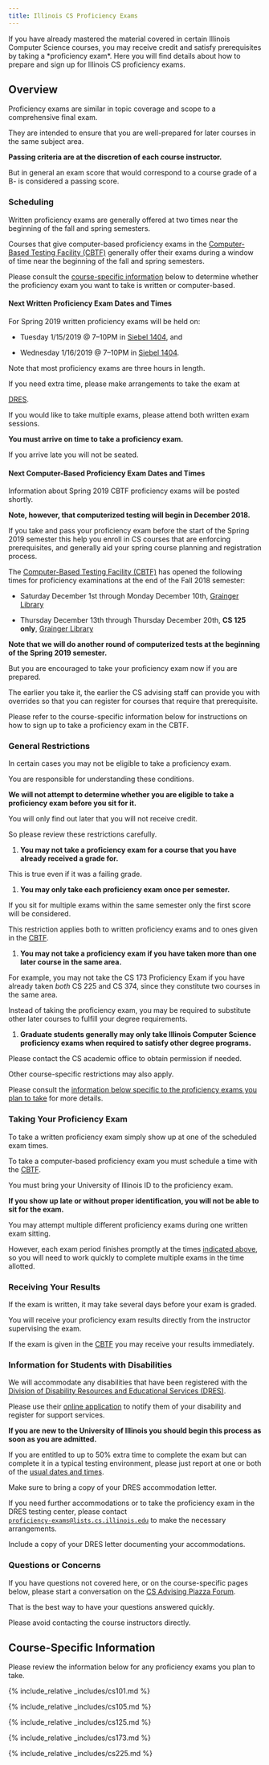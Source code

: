 ```yaml
---
title: Illinois CS Proficiency Exams
---
```


<p class="lead" markdown="1">
<!--- -->
If you have already mastered the material covered in certain Illinois Computer Science
courses, you may receive credit and satisfy prerequisites by taking a
*proficiency exam*.
<!--- -->
Here you will find details about how to prepare and sign up for Illinois CS
proficiency exams.
<!--- -->
</p>

## <a name="overview" class="anchor"></a> Overview

Proficiency exams are similar in topic coverage and scope to a comprehensive
final exam.
<!--- -->
They are intended to ensure that you are well-prepared for later courses in the
same subject area.
<!--- -->
**Passing criteria are at the discretion of each course instructor.**
<!--- -->
But in general an exam score that would correspond to a course grade of a B- is
considered a passing score.

### <a name="scheduling" class="anchor"></a> Scheduling

Written proficiency exams are generally offered at two times near the beginning of the
fall and spring semesters.
<!--- -->
Courses that give computer-based proficiency exams in the [Computer-Based
Testing Facility (CBTF)](https://cbtf.engr.illinois.edu/) generally offer their exams
during a window of time near the beginning of the fall and spring semesters.
<!--- -->
Please consult the [course-specific information](#courses) below to determine
whether the proficiency exam you want to take is written or computer-based.

#### <a name="next" class="anchor"></a> Next Written Proficiency Exam Dates and Times

For Spring 2019 written proficiency exams will be held on:

* Tuesday 1/15/2019 @ 7&ndash;10PM in [Siebel 1404](https://goo.gl/fQwnq2),
and
<!--- -->
* Wednesday 1/16/2019 @ 7&ndash;10PM in [Siebel 1404](https://goo.gl/fQwnq2).

Note that most proficiency exams are three hours in length.
<!--- -->
If you need extra time, please make arrangements to take the exam at
<!--- -->
[DRES](https://www.disability.illinois.edu/).
<!--- -->
If you would like to take multiple exams, please attend both written exam
sessions.

**You must arrive on time to take a proficiency exam.**
<!--- -->
If you arrive late you will not be seated.

#### <a name="next-cbtf" class="anchor"></a> Next Computer-Based Proficiency Exam Dates and Times

Information about Spring 2019 CBTF proficiency exams will be posted shortly.
<!--- -->
**Note, however, that computerized testing will begin in December 2018.**
<!--- -->
If you take and pass your proficiency exam before the start of the Spring 2019
semester this help you enroll in CS courses that are enforcing prerequisites,
and generally aid your spring course planning and registration process.

The [Computer-Based Testing Facility (CBTF)](https://cbtf.engr.illinois.edu/) has opened the
following times for proficiency examinations at the end of the Fall 2018 semester:

* Saturday December 1st through Monday December 10th, [Grainger Library](https://goo.gl/QuNQ9V)
<!--- -->
* Thursday December 13th through Thursday December 20th, **CS 125 only**, [Grainger Library](https://goo.gl/QuNQ9V)

**Note that we will do another round of computerized tests at the beginning of
the Spring 2019 semester.**
<!--- -->
But you are encouraged to take your proficiency exam now if you are prepared.
<!--- -->
The earlier you take it, the earlier the CS advising staff can provide you with
overrides so that you can register for courses that require that prerequisite.

Please refer to the course-specific information below for instructions on how to sign up
to take a proficiency exam in the CBTF.

### <a name="restrictions" class="anchor"></a> General Restrictions

In certain cases you may not be eligible to take a proficiency exam.
<!--- -->
You are responsible for understanding these conditions.
<!--- -->
**We will not attempt to determine whether you are eligible to take a
proficiency exam before you sit for it.**
<!--- -->
You will only find out later that you will not receive credit.
<!--- -->
So please review these restrictions carefully.

1. **You may not take a proficiency exam for a course that you have already
received a grade for.**
<!--- -->
This is true even if it was a failing grade.
<!--- -->
1. **You may only take each proficiency exam once per semester.**
<!--- -->
If you sit for multiple exams within the same semester only the first score
will be considered.
<!--- -->
This restriction applies both to written proficiency exams and to ones given in
the [CBTF](https://cbtf.engr.illinois.edu/).
<!--- -->
1. **You may not take a proficiency exam if you have taken more than one later
course in the same area.**
<!--- -->
For example, you may not take the CS 173 Proficiency Exam if you have already
taken *both* CS 225 and CS 374, since they constitute two courses in the same area.
<!--- -->
Instead of taking the proficiency exam, you may be required to substitute other
later courses to fulfill your degree requirements.
<!--- -->
1. **Graduate students generally may only take Illinois Computer Science proficiency exams when
required to satisfy other degree programs.**
<!--- -->
Please contact the CS academic office to obtain permission if needed.

Other course-specific restrictions may also apply.
<!--- -->
Please consult the [information below specific to the proficiency exams you plan
to take](#courses) for more details.

### <a name="taking" class="anchor"></a> Taking Your Proficiency Exam

To take a written proficiency exam simply show up at one of the scheduled exam
times.
<!--- -->
To take a computer-based proficiency exam you must schedule a time with the
[CBTF](https://cbtf.engr.illinois.edu/).
<!--- -->
You must bring your University of Illinois ID to the proficiency exam.
<!--- -->
**If you show up late or without proper identification, you will not be able to
sit for the exam.**

You may attempt multiple different proficiency exams during one written exam
sitting.
<!--- -->
However, each exam period finishes promptly at the times [indicated
above](#next), so you will need to work quickly to complete multiple exams in
the time allotted.

### <a name="results" class="anchor"></a> Receiving Your Results

If the exam is written, it may take several days before your exam is graded.
<!--- -->
You will receive your proficiency exam results directly from the instructor
supervising the exam.
<!--- -->
If the exam is given in the [CBTF](https://cbtf.engr.illinois.edu/) you may receive your results
immediately.

### <a name="disabilities" class="anchor"></a> Information for Students with Disabilities

We will accommodate any disabilities that have been registered with the [Division
of Disability Resources and Educational Services
(DRES)](https://www.disability.illinois.edu/).
<!--- -->
Please use their [online
application](https://www.disability.illinois.edu/node/add/application-for-dres-services)
to notify them of your disability and register for support services.
<!--- -->
**If you are new to the University of Illinois you should begin this process as
soon as you are admitted.**

If you are entitled to up to 50% extra time to complete the exam but can
complete it in a typical testing environment, please just report at one or both
of the [usual dates and times](#next).
<!--- -->
Make sure to bring a copy of your DRES accommodation letter.
<!--- -->
If you need further accommodations or to take the proficiency exam in the DRES
testing center, please contact
[<code>proficiency&#8209;exams@lists.cs.illinois.edu</code>](mailto:proficiency-exams@lists.cs.illinois.edu) to make the necessary arrangements.
<!--- -->
Include a copy of your DRES letter documenting your accommodations.

### <a name="questions" class="anchor"></a> Questions or Concerns

If you have questions not covered here, or on the course-specific pages below,
please start a conversation on the [CS Advising Piazza
Forum](https://piazza.com/illinois/other/csadvising/home).
<!--- -->
That is the best way to have your questions answered quickly.
<!--- -->
Please avoid contacting the course instructors directly.

## <a name="courses" class="anchor"></a> Course-Specific Information

Please review the information below for any proficiency exams you plan to take.

{% include_relative _includes/cs101.md %}

{% include_relative _includes/cs105.md %}

{% include_relative _includes/cs125.md %}

{% include_relative _includes/cs173.md %}

{% include_relative _includes/cs225.md %}
